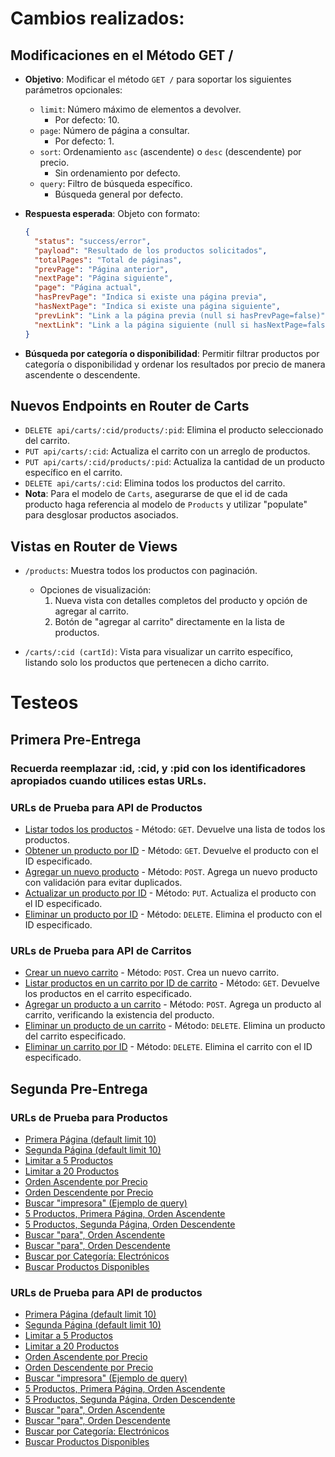 # Cambios realizados:

## Modificaciones en el Método GET /

- **Objetivo**: Modificar el método `GET /` para soportar los siguientes parámetros opcionales:
  - `limit`: Número máximo de elementos a devolver.
    - Por defecto: 10.
  - `page`: Número de página a consultar.
    - Por defecto: 1.
  - `sort`: Ordenamiento `asc` (ascendente) o `desc` (descendente) por precio.
    - Sin ordenamiento por defecto.
  - `query`: Filtro de búsqueda específico.
    - Búsqueda general por defecto.

- **Respuesta esperada**: Objeto con formato:
  ```json
  {
    "status": "success/error",
    "payload": "Resultado de los productos solicitados",
    "totalPages": "Total de páginas",
    "prevPage": "Página anterior",
    "nextPage": "Página siguiente",
    "page": "Página actual",
    "hasPrevPage": "Indica si existe una página previa",
    "hasNextPage": "Indica si existe una página siguiente",
    "prevLink": "Link a la página previa (null si hasPrevPage=false)",
    "nextLink": "Link a la página siguiente (null si hasNextPage=false)"
  }
  ```

- **Búsqueda por categoría o disponibilidad**: Permitir filtrar productos por categoría o disponibilidad y ordenar los resultados por precio de manera ascendente o descendente.

## Nuevos Endpoints en Router de Carts

- `DELETE api/carts/:cid/products/:pid`: Elimina el producto seleccionado del carrito.
- `PUT api/carts/:cid`: Actualiza el carrito con un arreglo de productos.
- `PUT api/carts/:cid/products/:pid`: Actualiza la cantidad de un producto específico en el carrito.
- `DELETE api/carts/:cid`: Elimina todos los productos del carrito.
- **Nota**: Para el modelo de `Carts`, asegurarse de que el id de cada producto haga referencia al modelo de `Products` y utilizar "populate" para desglosar productos asociados.

## Vistas en Router de Views

- `/products`: Muestra todos los productos con paginación.
  - Opciones de visualización:
    1. Nueva vista con detalles completos del producto y opción de agregar al carrito.
    2. Botón de "agregar al carrito" directamente en la lista de productos.

- `/carts/:cid (cartId)`: Vista para visualizar un carrito específico, listando solo los productos que pertenecen a dicho carrito.

# Testeos

## Primera Pre-Entrega

### Recuerda reemplazar :id, :cid, y :pid con los identificadores apropiados cuando utilices estas URLs.

### URLs de Prueba para API de Productos

- [Listar todos los productos](http://localhost:8080/api/products) - Método: `GET`. Devuelve una lista de todos los productos.
- [Obtener un producto por ID](http://localhost:8080/api/products/:id) - Método: `GET`. Devuelve el producto con el ID especificado.
- [Agregar un nuevo producto](http://localhost:8080/api/products) - Método: `POST`. Agrega un nuevo producto con validación para evitar duplicados.
- [Actualizar un producto por ID](http://localhost:8080/api/products/:id) - Método: `PUT`. Actualiza el producto con el ID especificado.
- [Eliminar un producto por ID](http://localhost:8080/api/products/:id) - Método: `DELETE`. Elimina el producto con el ID especificado.

### URLs de Prueba para API de Carritos

- [Crear un nuevo carrito](http://localhost:8080/api/carts) - Método: `POST`. Crea un nuevo carrito.
- [Listar productos en un carrito por ID de carrito](http://localhost:8080/api/carts/:cid) - Método: `GET`. Devuelve los productos en el carrito especificado.
- [Agregar un producto a un carrito](http://localhost:8080/api/carts/:cid/product/:pid) - Método: `POST`. Agrega un producto al carrito, verificando la existencia del producto.
- [Eliminar un producto de un carrito](http://localhost:8080/api/carts/:cid/product/:pid) - Método: `DELETE`. Elimina un producto del carrito especificado.
- [Eliminar un carrito por ID](http://localhost:8080/api/carts/:cid) - Método: `DELETE`. Elimina el carrito con el ID especificado.

## Segunda Pre-Entrega

### URLs de Prueba para Productos

- [Primera Página (default limit 10)](http://localhost:8080/?page=1)
- [Segunda Página (default limit 10)](http://localhost:8080/?page=2)
- [Limitar a 5 Productos](http://localhost:8080/?limit=5)
- [Limitar a 20 Productos](http://localhost:8080/?limit=20)
- [Orden Ascendente por Precio](http://localhost:8080/?sort=asc)
- [Orden Descendente por Precio](http://localhost:8080/?sort=desc)
- [Buscar "impresora" (Ejemplo de query)](http://localhost:8080/?query=impresora)
- [5 Productos, Primera Página, Orden Ascendente](http://localhost:8080/?limit=5&page=1&sort=asc)
- [5 Productos, Segunda Página, Orden Descendente](http://localhost:8080/?limit=5&page=2&sort=desc)
- [Buscar "para", Orden Ascendente](http://localhost:8080/?query=para&sort=asc)
- [Buscar "para", Orden Descendente](http://localhost:8080/?query=para&sort=desc)
- [Buscar por Categoría: Electrónicos](http://localhost:8080/?query=categoria:Electrónicos&limit=0)
- [Buscar Productos Disponibles](http://localhost:8080/?query=disponible:true&limit=25)

### URLs de Prueba para API de productos

- [Primera Página (default limit 10)](http://localhost:8080/api/products/?page=1)
- [Segunda Página (default limit 10)](http://localhost:8080/api/products/?page=2)
- [Limitar a 5 Productos](http://localhost:8080/api/products/?limit=5)
- [Limitar a 20 Productos](http://localhost:8080/api/products/?limit=20)
- [Orden Ascendente por Precio](http://localhost:8080/api/products/?sort=asc)
- [Orden Descendente por Precio](http://localhost:8080/api/products/?sort=desc)
- [Buscar "impresora" (Ejemplo de query)](http://localhost:8080/api/products/?query=impresora)
- [5 Productos, Primera Página, Orden Ascendente](http://localhost:8080/api/products/?limit=5&page=1&sort=asc)
- [5 Productos, Segunda Página, Orden Descendente](http://localhost:8080/api/products/?limit=5&page=2&sort=desc)
- [Buscar "para", Orden Ascendente](http://localhost:8080/api/products/?query=para&sort=asc)
- [Buscar "para", Orden Descendente](http://localhost:8080/api/products/?query=para&sort=desc)
- [Buscar por Categoría: Electrónicos](http://localhost:8080/api/products/?query=categoria:Electrónicos)
- [Buscar Productos Disponibles](http://localhost:8080/api/products/?query=disponible:true)